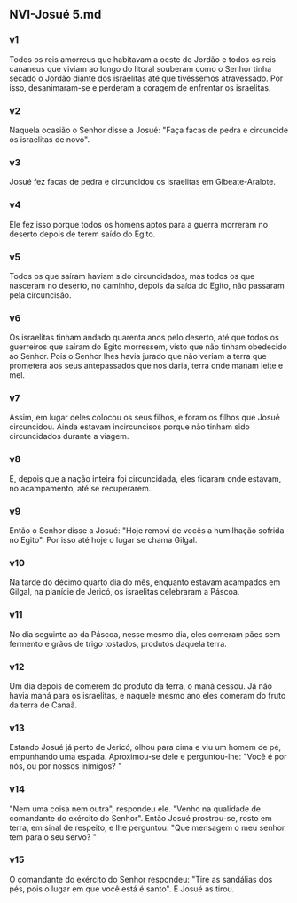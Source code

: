 ## NVI-Josué 5.md
### v1
 Todos os reis amorreus que habitavam a oeste do Jordão e todos os reis cananeus que viviam ao longo do litoral souberam como o Senhor tinha secado o Jordão diante dos israelitas até que tivéssemos atravessado. Por isso, desanimaram-se e perderam a coragem de enfrentar os israelitas.
### v2
 Naquela ocasião o Senhor disse a Josué: "Faça facas de pedra e circuncide os israelitas de novo".
### v3
 Josué fez facas de pedra e circuncidou os israelitas em Gibeate-Aralote.
### v4
 Ele fez isso porque todos os homens aptos para a guerra morreram no deserto depois de terem saído do Egito.
### v5
 Todos os que saíram haviam sido circuncidados, mas todos os que nasceram no deserto, no caminho, depois da saída do Egito, não passaram pela circuncisão.
### v6
 Os israelitas tinham andado quarenta anos pelo deserto, até que todos os guerreiros que saíram do Egito morressem, visto que não tinham obedecido ao Senhor. Pois o Senhor lhes havia jurado que não veriam a terra que prometera aos seus antepassados que nos daria, terra onde manam leite e mel.
### v7
 Assim, em lugar deles colocou os seus filhos, e foram os filhos que Josué circuncidou. Ainda estavam incircuncisos porque não tinham sido circuncidados durante a viagem.
### v8
 E, depois que a nação inteira foi circuncidada, eles ficaram onde estavam, no acampamento, até se recuperarem.
### v9
 Então o Senhor disse a Josué: "Hoje removi de vocês a humilhação sofrida no Egito". Por isso até hoje o lugar se chama Gilgal.
### v10
 Na tarde do décimo quarto dia do mês, enquanto estavam acampados em Gilgal, na planície de Jericó, os israelitas celebraram a Páscoa.
### v11
 No dia seguinte ao da Páscoa, nesse mesmo dia, eles comeram pães sem fermento e grãos de trigo tostados, produtos daquela terra.
### v12
 Um dia depois de comerem do produto da terra, o maná cessou. Já não havia maná para os israelitas, e naquele mesmo ano eles comeram do fruto da terra de Canaã.
### v13
 Estando Josué já perto de Jericó, olhou para cima e viu um homem de pé, empunhando uma espada. Aproximou-se dele e perguntou-lhe: "Você é por nós, ou por nossos inimigos? "
### v14
 "Nem uma coisa nem outra", respondeu ele. "Venho na qualidade de comandante do exército do Senhor". Então Josué prostrou-se, rosto em terra, em sinal de respeito, e lhe perguntou: "Que mensagem o meu senhor tem para o seu servo? "
### v15
 O comandante do exército do Senhor respondeu: "Tire as sandálias dos pés, pois o lugar em que você está é santo". E Josué as tirou.
